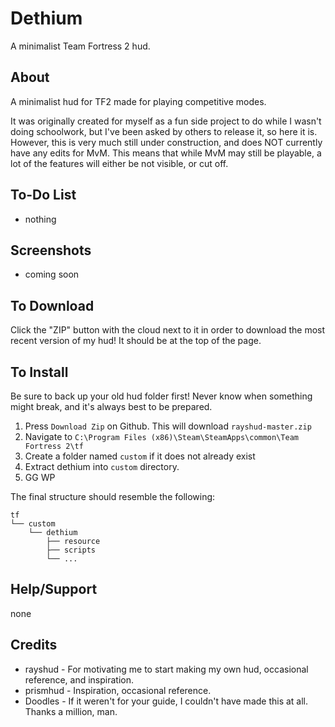Dethium
=======

A minimalist Team Fortress 2 hud.

About
-------

A minimalist hud for TF2 made for playing competitive modes.

It was originally created for myself as a fun side project to do while I wasn't doing schoolwork, but I've been asked by others to release it, so here it is. However, this is very much still under construction, and does NOT currently have any edits for MvM. This means that while MvM may still be playable, a lot of the features will either be not visible, or cut off.

To-Do List
--------

* nothing

Screenshots
--------
* coming soon

To Download
--------

Click the "ZIP" button with the cloud next to it in order to download the most recent version of my hud! It should be at the top of the page. 

To Install
--------

Be sure to back up your old hud folder first! Never know when something might break, and it's always best to be prepared.

1. Press `Download Zip` on Github. This will download `rayshud-master.zip`
2. Navigate to `C:\Program Files (x86)\Steam\SteamApps\common\Team Fortress 2\tf`
3. Create a folder named `custom` if it does not already exist
4. Extract dethium into `custom` directory.
5. GG WP

The final structure should resemble the following:
```
tf
└── custom
    └── dethium
        ├── resource
        ├── scripts
        └── ...
```


Help/Support
--------

none

Credits
--------

* rayshud - For motivating me to start making my own hud, occasional reference, and inspiration.
* prismhud - Inspiration, occasional reference.
* Doodles - If it weren't for your guide, I couldn't have made this at all. Thanks a million, man. 




